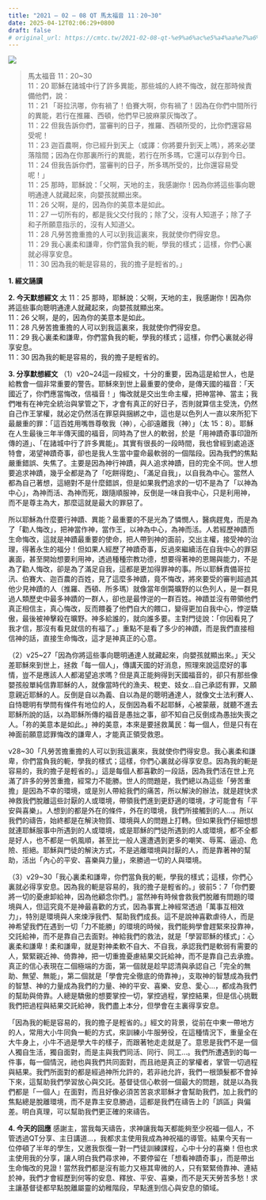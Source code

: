 ```yaml
---
title: "2021 – 02 – 08 QT 馬太福音 11：20~30"
date: 2025-04-12T02:06:29+0800
draft: false
# original_url: https://cmtc.tw/2021-02-08-qt-%e9%a6%ac%e5%a4%aa%e7%a6%8f%e9%9f%b3-11%ef%bc%9a2030
---
```


![](/images/qt.jpg)
> 馬太福音 11：20\~30  
> 11：20 耶穌在諸城中行了許多異能，那些城的人終不悔改，就在那時候責備他們，說：  
> 11：21 「哥拉汛哪，你有禍了！伯賽大啊，你有禍了！因為在你們中間所行的異能，若行在推羅、西頓，他們早已披麻蒙灰悔改了。  
> 11：22 但我告訴你們，當審判的日子，推羅、西頓所受的，比你們還容易受呢！  
> 11：23 迦百農啊，你已經升到天上（或譯：你將要升到天上嗎），將來必墜落陰間；因為在你那裏所行的異能，若行在所多瑪，它還可以存到今日。  
> 11：24 但我告訴你們，當審判的日子，所多瑪所受的，比你還容易受呢！」  
> 11：25 那時，耶穌說：「父啊，天地的主，我感謝你！因為你將這些事向聰明通達人就藏起來，向嬰孩就顯出來。  
> 11：26 父啊，是的，因為你的美意本是如此。  
> 11：27 一切所有的，都是我父交付我的；除了父，沒有人知道子；除了子和子所願意指示的，沒有人知道父。  
> 11：28 凡勞苦擔重擔的人可以到我這裏來，我就使你們得安息。  
> 11：29 我心裏柔和謙卑，你們當負我的軛，學我的樣式；這樣，你們心裏就必得享安息。  
> 11：30 因為我的軛是容易的，我的擔子是輕省的。」

**1. 經文誦讀**

**2.  今天默想經文**
太 11：25 那時，耶穌說：父啊，天地的主，我感謝你！因為你將這些事向聰明通達人就藏起來，向嬰孩就顯出來。  
11：26 父啊，是的，因為你的美意本是如此。  
11：28 凡勞苦擔重擔的人可以到我這裏來，我就使你們得安息。  
11：29 我心裏柔和謙卑，你們當負我的軛，學我的樣式；這樣，你們心裏就必得享安息。  
11：30 因為我的軛是容易的，我的擔子是輕省的。

**3. 分享默想經文**
（1）v20\~24這一段經文，十分的重要，因為這是給世人，也是給教會一個非常重要的警告。耶穌來到世上最重要的使命，是傳天國的福音：「天國近了，你們應當悔改，信福音！」悔改就是交出生命主權，把神當神、當主；我們唯有在神完全統治與掌管之下，才會有真正的好日子，否則就算信主受洗，仍然自己作王掌權，就必定仍然活在罪惡與捆綁之中，這也是以色列人一直以來所犯下最嚴重的罪：「這百姓用嘴唇尊敬我（神），心卻遠離我（神）」（太 15：8）。耶穌在人生最後三年半傳天國的福音，同時為了世人的軟弱，於是「用神蹟奇事印證所傳的道」、「在諸城中行了許多異能」。其實有很長的一段時間，我也曾經到處追逐特會，渴望神蹟奇事，卻也是我人生當中靈命最軟弱的一個階段。因為我們的焦點嚴重錯誤、失焦了。主要是因為神行神蹟，與人追求神蹟，目的完全不同。世人想要追求神蹟，幾乎全都是為了「吃餅得飽」、「滿足自我」，以自我為中心。當然人都為自己著想，這絕對不是什麼錯誤，但是如果我們追求的一切不是為了「以神為中心」，為神而活、為神而死，跟隨順服神，反倒是一味自我中心，只是利用神，而不是尊主為大，那麼這就是最大的罪惡了。

所以耶穌為什麼要行神蹟、異能？最重要的不是光為了憐憫人，醫病趕鬼，而是為了「勸人悔改」，把神當作神，當作王，以神為中心，為神而活。人若經歷神蹟而生命悔改，這就是神蹟最重要的使命，把人帶到神的面前，交出主權，接受神的治理，得著永生的福分！但如果人經歷了神蹟奇事，反過來繼續活在自我中心的罪惡裏面，甚至開始想要利用神，透過種種宗教功德，想要得著神的恩賜與能力，不是為了勸人悔改，卻是為了滿足自我，這都是更加得罪神的事。所以耶穌責備哥拉汛、伯賽大、迦百農的百姓，見了這麼多神蹟，竟不悔改，將來要受的審判超過其他少見神蹟的人（推羅、西頓、所多瑪）就像當年倒斃曠野的以色列人，是一群見過人類歷史中最多神蹟的一群人，卻也是最悖逆的一群百姓。神蹟並沒有帶領他們真正相信主，真心悔改，反而餵養了他們自大的餵口，變得更加自我中心，悖逆驕傲，最後被神擊殺在曠野。神多給誰的，就向誰多要。主對門徒說：「你因看見了我才信，那沒有看見就信的有福了。」重點不是看了多少的神蹟，而是我們直接相信神的話，直接生命悔改，這才是神真正的心意。

（2）v25\~27「因為你將這些事向聰明通達人就藏起來，向嬰孩就顯出來。」天父差耶穌來到世上，拯救「每一個人」，傳講天國的好消息，照理來說這麼好的事情，豈不是應該人人都渴望追求嗎？但是真正能夠得到天國福音的，卻只有那些像嬰孩般單純信靠耶穌的人，就像當時代的漁夫、稅吏、妓女…自己承認有罪，又願意親近耶穌的人。反倒是自以為義、自以為是的聰明通達人，就像文士法利賽人、自恃聰明有學問有條件有地位的人，反倒因為看不起耶穌，心被蒙蔽，就聽不進去耶穌所說的話，以為耶穌所傳的福音是愚拙之事，卻不知自己反倒成為愚拙失喪之人。「祢的美意本是如此。」神的美意，本來是要拯救萬民：每一個人，但是只有在神面前願意認罪悔改的謙卑人，才能真正領受救恩。

v28\~30「凡勞苦擔重擔的人可以到我這裏來，我就使你們得安息。我心裏柔和謙卑，你們當負我的軛，學我的樣式；這樣，你們心裏就必得享安息。因為我的軛是容易的，我的擔子是輕省的。」這是每個人都喜歡的一段話，因為我們活在世上充滿了許多的勞苦重擔，經常力不能勝。世人的問題是，我們總以為這些「勞苦重擔」是因為不幸的環境，或是別人帶給我們的痛苦，所以解決的辦法，就是趕快求神救我們脫離這些討厭的人或環境，帶領我們進到更舒適的環境，才可能會有「平安與喜樂」。人想到的都是外在的條件，外在的環境，我們所接觸到的人…。所以我們的禱告，始終都是在解決物質、環境與人的問題上打轉。但如果我們仔細想想就連耶穌服事中所遇到的人或環境，或是耶穌的門徒所遇到的人或環境，都不全都是好人，也不都是一帆風順，甚至比一般人還遭遇到更多的嘲笑、辱罵、逼迫、危險、拒絕。耶穌與門徒的解決方式，不是逃離環境與討厭的人，而是靠著神的幫助，活出「內心的平安、喜樂與力量」，來勝過一切的人與環境。

（3）v29\~30「我心裏柔和謙卑，你們當負我的軛，學我的樣式；這樣，你們心裏就必得享安息。因為我的軛是容易的，我的擔子是輕省的。」彼前5：7「你們要將一切的憂慮卸給神，因為他顧念你們。」當然神有時候會救我們脫離有問題的環境與人，但這究竟不是神最喜歡的方式，因為事實上神經常透過「萬事互相效力」，特別是環境與人來煉淨我們、幫助我們成長。這不是說神喜歡虐待人，而是神希望我們在遇到一切「力不能勝」的環境的時候，我們能夠學會趕緊來投靠神，交託給神，而不是靠自己去面對。神給我們的救法，就是「學習耶穌的樣式」：心裏柔和謙卑！柔和謙卑，就是對神柔軟不自大、不自我，承認我們是軟弱有需要的人，緊緊親近神、倚靠神，把一切重擔憂慮結果交託給神，而不是靠自己去承擔。真正的信心表現在二個極端的方面，第一個就是趁早認清與承認自己「完全的無助、無望、無能」，第二個就是「學會完全徹底的倚靠神」，支取神的智慧成為我們的智慧、神的力量成為我們的力量、神的平安、喜樂、安息、愛心…，都成為我們的幫助與倚靠。人總是驕傲的想要掌控一切，掌控過程，掌控結果，但是信心挑戰我們把過程與結果交託給神，我們盡上本分，但學會在主裏得享安息。

「因為我的軛是容易的，我的擔子是輕省的。」經文的背景，從前在中東一帶地方的人，常用大小牛同負一軛的方式，來訓練小牛服勞役，在這種情況下，重量全在大牛身上，小牛不過是學大牛的樣子，而跟著牠走走就是了。意思是我們不是一個人獨自生活，獨自面對，而是主與我們同活、同行、同工…。我們所遭遇到的每一件事，每一個情況，祂也與我們共同面對，而且祂是真正的掌權者，掌管一切過程與結果。我們所面對的都是經過神所允許的，若非祂允許，我們一根頭髮都不會掉下來，這幫助我們學習放心與交託。基督徒信心軟弱一個最大的問題，就是以為我們都是「一個人」在面對，而且好像必須苦苦哀求耶穌才會幫助我們，加上我們的焦點總是脫離環境，而不是靠主安息勝過，這都是我們在禱告上的「誤區」與偏差。明白真理，可以幫助我們更正確的來禱告。

**4. 今天的回應**
感謝主，當我每天禱告，求神讓我每天都能夠至少祝福一個人，不管透過QT分享、主日講道…，我都求主使用我成為神祝福的導管。結果今天有一位停頓了半年的學生，又邀我恢復一對一門徒訓練課程，心中十分的喜樂！但也求主使用我的分享，讓人明白我們尋求神，不要停留在「想看神蹟奇事」，而是帶出生命悔改的見證！當然我們都是沒有能力又極其卑微的人，只有緊緊倚靠神、連結於神，我們才會經歷到何等的安息、釋放、平安、喜樂，而不是天天勞苦多愁！求主讓基督徒都早點脫離屬靈的幼稚階段，早點進到信心與安息的領域。
